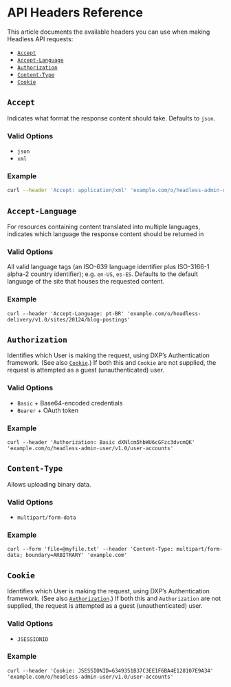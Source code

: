 # API Headers Reference

This article documents the available headers you can use when making Headless API requests:

* [`Accept`](#accept)
* [`Accept-Language`](#accept-language)
* [`Authorization`](#authorization)
* [`Content-Type`](#content-type)
* [`Cookie`](#cookie)

## `Accept`

Indicates what format the response content should take. Defaults to `json`.

### Valid Options

* `json`
* `xml`

### Example

```bash
curl --header 'Accept: application/xml' 'example.com/o/headless-admin-user/v1.0/user-accounts'
```

## `Accept-Language`

For resources containing content translated into multiple languages, indicates which language the response content should be returned in 

### Valid Options

All valid language tags (an ISO-639 language identifier plus ISO-3166-1 alpha-2 country identifier); e.g. `en-US`, `es-ES`. Defaults to the default language of the site that houses the requested content.

### Example

```
curl --header 'Accept-Language: pt-BR' 'example.com/o/headless-delivery/v1.0/sites/20124/blog-postings'
```

## `Authorization`

Identifies which User is making the request, using DXP’s Authentication framework. (See also [`Cookie`](#cookie).) If both this and `Cookie` are not supplied, the request is attempted as a guest (unauthenticated) user.

### Valid Options

* `Basic` + Base64-encoded credentials
* `Bearer` + OAuth token

### Example

```
curl --header 'Authorization: Basic dXNlcm5hbWU6cGFzc3dvcmQK' 'example.com/o/headless-admin-user/v1.0/user-accounts'
```

## `Content-Type`

Allows uploading binary data.

### Valid Options

* `multipart/form-data`

### Example

```
curl --form 'file=@myfile.txt' --header 'Content-Type: multipart/form-data; boundary=ARBITRARY' 'example.com'
```

## `Cookie`

Identifies which User is making the request, using DXP’s Authentication framework. (See also [`Authorization`](#authorization).) If both this and `Authorization` are not supplied, the request is attempted as a guest (unauthenticated) user.

### Valid Options

* `JSESSIONID`

### Example

```
curl --header 'Cookie: JSESSIONID=6349351B37C3EE1F6BA4E128107E9A34' 'example.com/o/headless-admin-user/v1.0/user-accounts'
```
